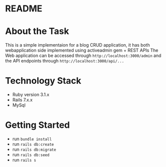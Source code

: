 # README

# About the Task
This is a simple implementaion for a blog CRUD application, it has both webapplication side implemented using activeadmin gem + REST APIs
The Web application can be accessed through `http://localhost:3000/admin` and the API endpoints through `http://localhost:3000/api/...`

# Technology Stack
* Ruby version 3.1.x
* Rails 7.x.x
* MySql

# Getting Started
* run `bundle install`
* run `rails db:create`
* run `rails db:migrate`
* run `rails db:seed`
* run `rails s`

